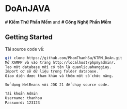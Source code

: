 # DoAnJAVA
**# Kiểm Thử Phần Mềm** and **# Công Nghệ Phần Mềm**

## Getting Started

Tải source code về:

```bash
git clone https://github.com/PhamThanhSu/KTPM_DoAn.git
Mở XAMPP và vào trang http://localhost/phpmyadmin/.
Tạo một database mới có tên là quanlicuahanggiay.
Import cơ sở dữ liệu trong folder database.
Giao diện được tham khảo và thêm một số chức năng.

Sử dụng NetBeans với JDK 21 để chạy source code.

Tài khoản Admin
Username: thanhsu
Password: 123123
